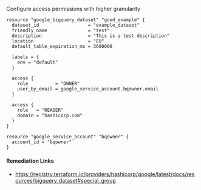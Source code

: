 
Configure access permissions with higher granularity

```hcl
resource "google_bigquery_dataset" "good_example" {
  dataset_id                  = "example_dataset"
  friendly_name               = "test"
  description                 = "This is a test description"
  location                    = "EU"
  default_table_expiration_ms = 3600000
  
  labels = {
    env = "default"
  }
  
  access {
    role          = "OWNER"
    user_by_email = google_service_account.bqowner.email
  }
  
  access {
    role   = "READER"
    domain = "hashicorp.com"
  }
}

resource "google_service_account" "bqowner" {
  account_id = "bqowner"
}
```

#### Remediation Links
 - https://registry.terraform.io/providers/hashicorp/google/latest/docs/resources/bigquery_dataset#special_group
        